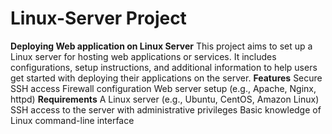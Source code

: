 # Linux-Server Project
**Deploying Web application on Linux Server**
This project aims to set up a Linux server for hosting web applications or services. It includes configurations, setup instructions, and additional information to help users get started with deploying their applications on the server.
**Features**
Secure SSH access
Firewall configuration
Web server setup (e.g., Apache, Nginx, httpd)
**Requirements**
A Linux server (e.g., Ubuntu, CentOS, Amazon Linux)
SSH access to the server with administrative privileges
Basic knowledge of Linux command-line interface
